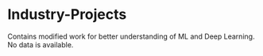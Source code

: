# Industry-Projects
Contains modified work for better understanding of ML and Deep Learning. No data is available.
